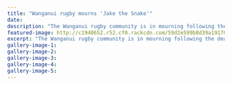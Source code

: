 ```yaml
---
title: "Wanganui rugby mourns 'Jake the Snake'"
date: 
description: "The Wanganui rugby community is in mourning following the death of one of their bright young prospects Jake Alabaster..."
featured-image: http://c1940652.r52.cf0.rackcdn.com/59d2e599b8d39a191700066a/Jake-Alabaster-after-border-win.jpg
excerpt: "The Wanganui rugby community is in mourning following the death of one of their bright young prospects Jake Alabaster."
gallery-image-1: 
gallery-image-2: 
gallery-image-3: 
gallery-image-4: 
gallery-image-5: 
---
```

